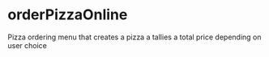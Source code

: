 # orderPizzaOnline
Pizza ordering menu that creates a pizza a tallies a total price depending on user choice
